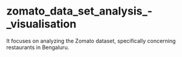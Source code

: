 # zomato_data_set_analysis_-_visualisation
It focuses on analyzing the Zomato dataset, specifically concerning restaurants in Bengaluru.
